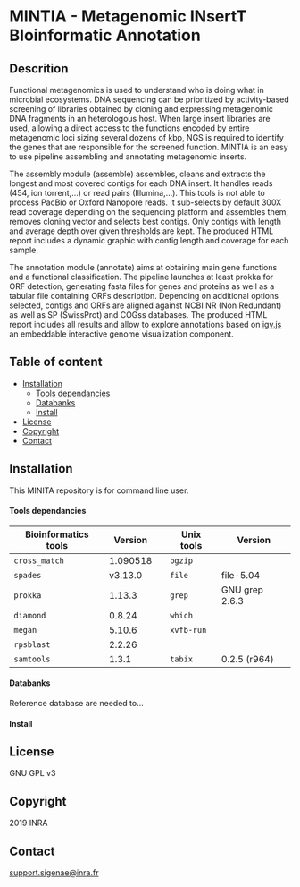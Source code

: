 # MINTIA - Metagenomic INsertT BIoinformatic Annotation

## Descrition
Functional metagenomics is used to understand who is doing what in microbial ecosystems. DNA sequencing can be prioritized by activity-based screening of libraries obtained by cloning and expressing metagenomic DNA fragments in an heterologous host. When large insert libraries are used, allowing a direct access to the functions encoded by entire metagenomic loci sizing several dozens of kbp, NGS is required to identify the genes that are responsible for the screened function. MINTIA is an easy to use pipeline assembling and annotating metagenomic inserts.

The assembly module (assemble) assembles, cleans and extracts the longest and most covered contigs for each DNA insert. It handles reads (454, ion torrent,...) or read pairs (Illumina,...). This tools is not able to process PacBio or Oxford Nanopore reads. It sub-selects by default 300X read coverage depending on the sequencing platform and assembles them, removes cloning vector and selects best contigs. Only contigs with length and average depth over given thresholds are kept. The produced HTML report includes a dynamic graphic with contig length and coverage for each sample.

The annotation module (annotate) aims at obtaining main gene functions and a functional classification. The pipeline launches at least prokka for ORF detection, generating fasta files for genes and proteins as well as a tabular file containing ORFs description. Depending on additional options selected, contigs and ORFs are aligned against NCBI NR (Non Redundant) as well as SP (SwissProt) and COGss databases. The produced HTML report includes all results and allow to explore annotations based on [igv.js](https://github.com/igvteam/igv.js) an embeddable interactive genome visualization component.


## Table of content
- [Installation](#installation)
	- [Tools dependancies](#tools-dependancies)
	- [Databanks](#databanks)
	- [Install](#install)
- [License](#license)
- [Copyright](#copyright)
- [Contact](#contact)

## Installation
This MINITA repository is for command line user.

#### Tools dependancies

| Bioinformatics tools | Version | | Unix tools | Version |
| ------------- | ------------- | ------------- | ------------- | ------------- |
| `cross_match` | 1.090518 | | `bgzip` | |
| `spades` | v3.13.0 | | `file` | file-5.04 |
| `prokka` | 1.13.3 | | `grep` | GNU grep 2.6.3 |
| `diamond` | 0.8.24 | | `which` |  |
| `megan` | 5.10.6 | | `xvfb-run` | |
| `rpsblast` | 2.2.26 | | | |
| `samtools` | 1.3.1 | | `tabix` | 0.2.5 (r964) |

#### Databanks
Reference database are needed to...

#### Install

## License
GNU GPL v3

## Copyright
2019 INRA

## Contact
support.sigenae@inra.fr
